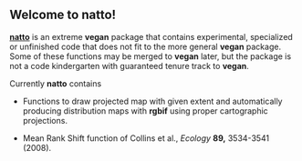 ## Welcome to natto!

[**natto**](http://en.wikipedia.org/wiki/Nattō) is an extreme
**vegan** package that contains experimental, specialized or
unfinished code that does not fit to the more general **vegan**
package. Some of these functions may be merged to **vegan** later, but
the package is not a code kindergarten with guaranteed tenure track to
**vegan**.

Currently **natto** contains

 * Functions to draw projected map with given extent and automatically
   producing distribution maps with **rgbif** using proper
   cartographic projections.

 * Mean Rank Shift function of Collins et al., *Ecology* **89,**
   3534-3541 (2008).
